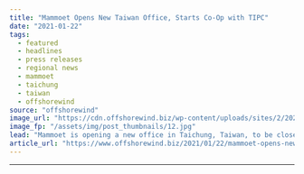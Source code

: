 ```yaml
---
title: "Mammoet Opens New Taiwan Office, Starts Co-Op with TIPC"
date: "2021-01-22"
tags: 
  - featured
  - headlines
  - press releases
  - regional news
  - mammoet
  - taichung
  - taiwan
  - offshorewind
source: "offshorewind"
image_url: "https://cdn.offshorewind.biz/wp-content/uploads/sites/2/2021/01/22111007/Mammoet-Opens-New-Taiwan-Office.jpg"
image_fp: "/assets/img/post_thumbnails/12.jpg"
lead: "Mammoet is opening a new office in Taichung, Taiwan, to be closer to project"
article_url: "https://www.offshorewind.biz/2021/01/22/mammoet-opens-new-taiwan-office-starts-co-op-with-tipc/"
---
```


---
